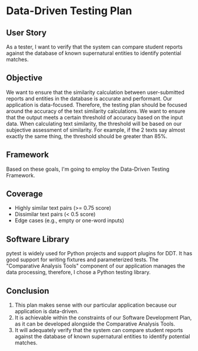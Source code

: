 # Data-Driven Testing Plan

## User Story
As a tester, I want to verify that the system can compare student reports against the database of known supernatural entities to identify potential matches.

## Objective
We want to ensure that the similarity calculation between user-submitted reports and entities in the database is accurate and performant.
Our application is data-focused. Therefore, the testing plan should be focused around the accuracy of the text similarity calculations. 
We want to ensure that the output meets a certain threshold of accuracy based on the input data. 
When calculating text similarity, the threshold will be based on our subjective assessment of similarity. 
For example, if the 2 texts say almost exactly the same thing, the threshold should be greater than 85%.

## Framework
Based on these goals, I'm going to employ the Data-Driven Testing Framework. 

## Coverage
* Highly similar text pairs (>= 0.75 score)
* Dissimilar text pairs (< 0.5 score)
* Edge cases (e.g., empty or one-word inputs)

## Software Library
pytest is widely used for Python projects and support plugins for DDT. It has good support for writing fixtures and parameterized tests. 
The "Comparative Analysis Tools" component of our application manages the data processing, therefore, I chose a Python testing library.

## Conclusion
1. This plan makes sense with our particular application because our application is data-driven. 
2. It is achievable within the constraints of our Software Development Plan, as it can be developed alongside the Comparative Analysis Tools.
3. It will adequately verify that the system can compare student reports against the database of known supernatural entities to identify potential matches.
